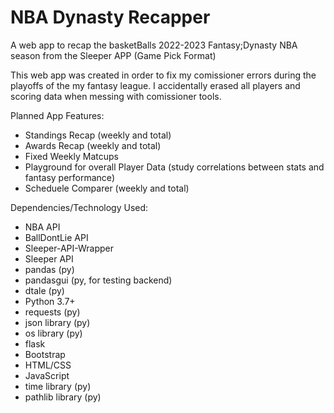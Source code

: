 # NBA Dynasty Recapper
A web app to recap the basketBalls 2022-2023 Fantasy;Dynasty NBA season from the Sleeper APP (Game Pick Format)

This web app was created in order to fix my comissioner errors during the playoffs of the my fantasy league. I accidentally erased all players and scoring data when messing with comissioner tools.

Planned App Features:
 - Standings Recap (weekly and total)
 - Awards Recap (weekly and total)
 - Fixed Weekly Matcups 
 - Playground for overall Player Data (study correlations between stats and fantasy performance)
 - Scheduele Comparer (weekly and total)

Dependencies/Technology Used:
 - NBA API
 - BallDontLie API
 - Sleeper-API-Wrapper
 - Sleeper API
 - pandas (py)
 - pandasgui (py, for testing backend)
 - dtale (py)
 - Python 3.7+
 - requests (py)
 - json library (py)
 - os library (py)
 - flask
 - Bootstrap
 - HTML/CSS
 - JavaScript
 - time library (py)
 - pathlib library (py)
